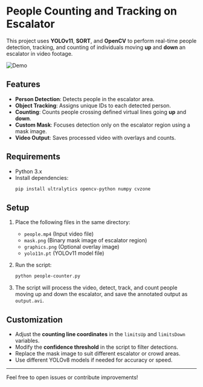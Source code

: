 # People Counting and Tracking on Escalator

This project uses **YOLOv11**, **SORT**, and **OpenCV** to perform real-time people detection, tracking, and counting of individuals moving **up** and **down** an escalator in video footage.

![Demo](output.gif)

## Features

- **Person Detection**: Detects people in the escalator area.
- **Object Tracking**: Assigns unique IDs to each detected person.
- **Counting**: Counts people crossing defined virtual lines going **up** and **down**.
- **Custom Mask**: Focuses detection only on the escalator region using a mask image.
- **Video Output**: Saves processed video with overlays and counts.

## Requirements

- Python 3.x
- Install dependencies:
    ```bash
    pip install ultralytics opencv-python numpy cvzone
    ```

## Setup

1. Place the following files in the same directory:
   - `people.mp4` (Input video file)
   - `mask.png` (Binary mask image of escalator region)
   - `graphics.png` (Optional overlay image)
   - `yolo11n.pt` (YOLOv11 model file)
   
2. Run the script:
    ```bash
    python people-counter.py
    ```

3. The script will process the video, detect, track, and count people moving up and down the escalator, and save the annotated output as `output.avi`.

## Customization

- Adjust the **counting line coordinates** in the `limitsUp` and `limitsDown` variables.
- Modify the **confidence threshold** in the script to filter detections.
- Replace the mask image to suit different escalator or crowd areas.
- Use different YOLOv8 models if needed for accuracy or speed.

---

Feel free to open issues or contribute improvements!
